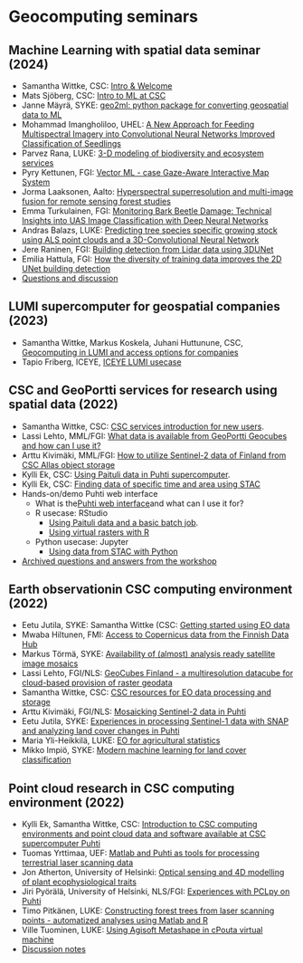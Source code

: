 # Geocomputing seminars

## Machine Learning with spatial data seminar (2024)


*   Samantha Wittke, CSC: [Intro & Welcome](https://gis-seminars.a3s.fi/2024-02-27/GeoML_seminar_intro.pdf)
*   Mats Sjöberg, CSC: [Intro to ML at CSC](https://a3s.fi/mats/ml-tools-csc.pdf)
*   Janne Mäyrä, SYKE: [geo2ml: python package for converting geospatial data to ML](https://gis-seminars.a3s.fi/2024-02-27/JanneMayra_SYKE.html)
*   Mohammad Imangholiloo, UHEL: [A New Approach for Feeding Multispectral Imagery into Convolutional Neural Networks Improved Classification of Seedlings](https://gis-seminars.a3s.fi/2024-02-27/Imangholiloo_UHEL.pdf)
*   Parvez Rana, LUKE: [3-D modeling of biodiversity and ecosystem services](https://gis-seminars.a3s.fi/2024-02-27/RanaParvez_LUKE.pdf)
*   Pyry Kettunen, FGI: [Vector ML - case Gaze-Aware Interactive Map System](https://gis-seminars.a3s.fi/2024-02-27/PyryKettunen_FGI.pdf)
*   Jorma Laaksonen, Aalto: [Hyperspectral superresolution and multi-image fusion for remote sensing forest studies](https://gis-seminars.a3s.fi/2024-02-27/JormaLaaksonen_Aalto.pdf)
*   Emma Turkulainen, FGI: [Monitoring Bark Beetle Damage: Technical Insights into UAS Image Classification with Deep Neural Networks](https://gis-seminars.a3s.fi/2024-02-27/EmmaTurkulainen_FGI.pdf)
*   Andras Balazs, LUKE: [Predicting tree species specific growing stock using ALS point clouds and a 3D-Convolutional Neural Network](https://gis-seminars.a3s.fi/2024-02-27/AndrasBalazs_LUKE.pdf)
*   Jere Raninen, FGI: [Building detection from Lidar data using 3DUNet](https://gis-seminars.a3s.fi/2024-02-27/JereRaninen_NLS.pdf)
*   Emilia Hattula, FGI: [How the diversity of training data improves the 2D UNet building detection](https://gis-seminars.a3s.fi/2024-02-27/EmiliaHattula_NLS.pdf)
*   [Questions and discussion](https://gis-seminars.a3s.fi/2024-02-27/GeoML_seminar_2024_questions_discussion.pdf)

## LUMI supercomputer for geospatial companies (2023)


*   Samantha Wittke, Markus Koskela, Juhani Huttunune, CSC, [Geocomputing in LUMI and access options for companies](https://gis-seminars.a3s.fi/2023-06-08-lumi-for-gis.pdf)
*   Tapio Friberg, ICEYE, [ICEYE LUMI usecase](https://gis-seminars.a3s.fi/2023-06-08-lumi-for-gis-iceye-use-case.pdf)

## CSC and GeoPortti services for research using spatial data (2022)

*   Samantha Wittke, CSC: [CSC services introduction for new users](http://a3s.fi/gis-workshops/spatial_puhti_2022/Viikki_22.html).
*   Lassi Lehto, MML/FGI: [What data is available from GeoPortti Geocubes and how can I use it?](https://a3s.fi/gis-workshops/spatial_puhti_2022/GeoCubes-Lehto-20221214.pdf)
*   Arttu Kivimäki, MML/FGI: [How to utilize Sentinel-2 data of Finland from CSC Allas object storage](https://a3s.fi/gis-workshops/spatial_puhti_2022/Sentinel2_Data_Allas.pdf)
*   Kylli Ek, CSC: [Using Paituli data in Puhti supercomputer](https://a3s.fi/gis-workshops/spatial_puhti_2022/Paituli_eng_221207.pdf).
*   Kylli Ek, CSC: [Finding data of specific time and area using STAC](https://github.com/csc-training/geocomputing/tree/master/python/STAC)
*   Hands-on/demo Puhti web interface
    *   What is the[Puhti web interface](https://www.puhti.csc.fi/public/welcome.html)and what can I use it for?
    *   R usecase: RStudio
        *   [Using Paituli data and a basic batch job](https://github.com/csc-training/geocomputing/tree/master/R/puhti).
        *   [Using virtual rasters with R](https://github.com/csc-training/geocomputing/blob/master/R/virtual_rasters.R)
    *   Python usecase: Jupyter
        *   [Using data from STAC with Python](https://github.com/csc-training/geocomputing/tree/master/python/STAC)
*   [Archived questions and answers from the workshop](https://a3s.fi/gis-workshops/spatial_puhti_2022/HedgeDoc_spatialCSC22.html)

## Earth observationin CSC computing environment (2022)

*   Eetu Jutila, SYKE: Samantha Wittke (CSC: [Getting started using EO data](https://a3s.fi/gis-workshops/22_EO_workshop/eo_workshop_intro.pdf)
*   Mwaba Hiltunen, FMI: [Access to Copernicus data from the Finnish Data Hub](https://a3s.fi/gis-workshops/22_EO_workshop/hiltunen_finhub.pdf)
*   Markus Törmä, SYKE: [Availability of (almost) analysis ready satellite image mosaics](https://a3s.fi/gis-workshops/22_EO_workshop/torma_s2_mosaics.pdf)
*   Lassi Lehto, FGI/NLS: [GeoCubes Finland - a multiresolution datacube for cloud-based provision of raster geodata](https://a3s.fi/gis-workshops/22_EO_workshop/lehto_geocubes.pdf)
*   Samantha Wittke, CSC: [CSC resources for EO data processing and storage](https://a3s.fi/gis-workshops/22_EO_workshop/wittke_eo_at_csc.pdf)
*   Arttu Kivimäki, FGI/NLS: [Mosaicking Sentinel-2 data in Puhti](https://a3s.fi/gis-workshops/22_EO_workshop/kivimaki_sen2mosaic.pdf)
*   Eetu Jutila, SYKE: [Experiences in processing Sentinel-1 data with SNAP and analyzing land cover changes in Puhti](https://a3s.fi/gis-workshops/22_EO_workshop/jutila_sentinel1_and_land_cover_changes.pdf)
*   Maria Yli-Heikkilä, LUKE: [EO for agricultural statistics](https://a3s.fi/gis-workshops/22_EO_workshop/yli-heikkila-eo-for-agri-statistics.pdf)
*   Mikko Impiö, SYKE: [Modern machine learning for land cover classification](https://a3s.fi/gis-workshops/22_EO_workshop/impio_ml_in_land_cover_classification.pdf)

## Point cloud research in CSC computing environment (2022)

*   Kylli Ek, Samantha Wittke, CSC: [Introduction to CSC computing environments and point cloud data and software available at CSC supercomputer Puhti](https://a3s.fi/gis-workshops/2022_point_cloud_workshop/csc_point_cloud_seminar_intro.pdf)
*   Tuomas Yrttimaa, UEF: [Matlab and Puhti as tools for processing terrestrial laser scanning data](https://a3s.fi/gis-workshops/2022_point_cloud_workshop/yrttimaa_tls_matlab.pdf)
*   Jon Atherton, University of Helsinki: [Optical sensing and 4D modelling of plant ecophysiological traits](https://a3s.fi/gis-workshops/2022_point_cloud_workshop/atherton_4d_modeling_odm.pdf)
*   Jiri Pyörälä, University of Helsinki, NLS/FGI: [Experiences with PCLpy on Puhti](https://a3s.fi/gis-workshops/2022_point_cloud_workshop/pyorala_pclpy.pdf)
*   Timo Pitkänen, LUKE: [Constructing forest trees from laser scanning points - automatized analyses using Matlab and R](https://a3s.fi/gis-workshops/2022_point_cloud_workshop/pitkanen_r_matlab.pdf)
*   Ville Tuominen, LUKE: [Using Agisoft Metashape in cPouta virtual machine](https://a3s.fi/gis-workshops/2022_point_cloud_workshop/tuominen_agisoft_metashape_in_cpouta.pdf)
*   [Discussion notes](https://hackmd.io/@GeospatialCSC/pointcloud_workshop)
